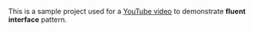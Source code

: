 This is a sample project used for a [YouTube video](https://youtu.be/84IIq-AtIgc) to demonstrate **fluent interface** pattern.